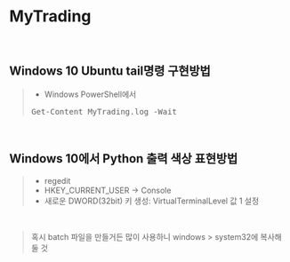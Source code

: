 # MyTrading
<br/>

## Windows 10 Ubuntu tail명령 구현방법
> * Windows PowerShell에서
> <pre>Get-Content MyTrading.log -Wait</pre>
<br/>

## Windows 10에서 Python 출력 색상 표현방법
> * regedit
> * HKEY_CURRENT_USER -> Console
> * 새로운 DWORD(32bit) 키 생성: VirtualTerminalLevel 값 1 설정
<br/>

> 혹시 batch 파일을 만들거든 많이 사용하니 windows > system32에 복사해 둘 것
